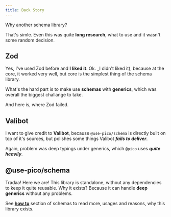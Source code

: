 ```yaml
---
title: Back Story
---
```


Why another schema library?

That's simle. Even this was quite **long research**, what to use and it wasn't some random decision.

## Zod

Yes, I've used Zod before and **I liked it**. Ok. _I didn't liked it), because at the core, it worked very well, but core is the simplest
thing of the schema library.

What's the hard part is to make use **schemas** with **generics**, which was overall the biggest challange to take.

And here is, where Zod failed.

## Valibot

I want to give credit to **Valibot**, because `@use-pico/schema` is directly built on top of it's sources, but polishes some things Valibot
_**fails to deliver**_.

Again, problem was deep typings under generics, which `@pico` uses _**quite heavily**_.

## @use-pico/schema

Tradaa! Here we are! This library is standalone, without any dependencies to keep it quite reusable. Why it exists? Because it can handle
**deep generics** without any problems.

See **[how to](/docs/category/schema-usage)** section of schemas to read more, usages and reasons, why this library exists.
